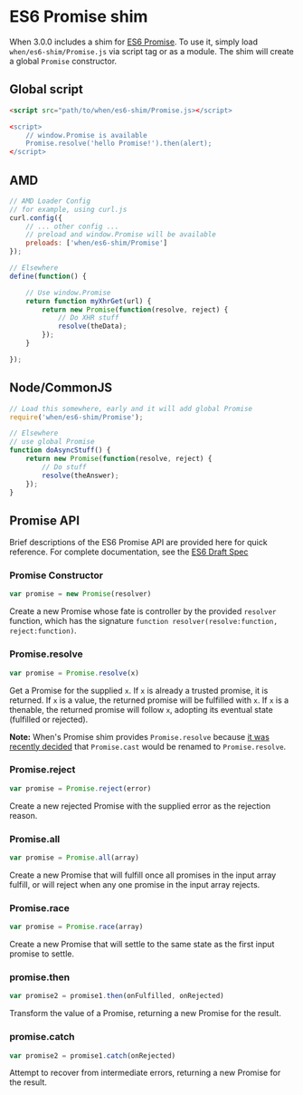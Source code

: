 # ES6 Promise shim

When 3.0.0 includes a shim for [ES6 Promise](https://people.mozilla.org/~jorendorff/es6-draft.html#sec-promise-constructor).  To use it, simply load `when/es6-shim/Promise.js` via script tag or as a module.  The shim will create a global `Promise` constructor.

## Global script

```html
<script src="path/to/when/es6-shim/Promise.js></script>

<script>
	// window.Promise is available
	Promise.resolve('hello Promise!').then(alert);
</script>
```

## AMD

```js
// AMD Loader Config
// for example, using curl.js
curl.config({
	// ... other config ...
	// preload and window.Promise will be available
	preloads: ['when/es6-shim/Promise']
});

// Elsewhere
define(function() {

	// Use window.Promise
	return function myXhrGet(url) {
		return new Promise(function(resolve, reject) {
			// Do XHR stuff
			resolve(theData);
		});
	}

});
```

## Node/CommonJS

```js
// Load this somewhere, early and it will add global Promise
require('when/es6-shim/Promise');

// Elsewhere
// use global Promise
function doAsyncStuff() {
	return new Promise(function(resolve, reject) {
		// Do stuff
		resolve(theAnswer);
	});
}
```

## Promise API

Brief descriptions of the ES6 Promise API are provided here for quick reference.  For complete documentation, see the [ES6 Draft Spec](https://people.mozilla.org/~jorendorff/es6-draft.html#sec-promise-constructor)

### Promise Constructor

```js
var promise = new Promise(resolver)
```

Create a new Promise whose fate is controller by the provided `resolver` function, which has the signature `function resolver(resolve:function, reject:function)`.

### Promise.resolve

```js
var promise = Promise.resolve(x)
```

Get a Promise for the supplied `x`. If `x` is already a trusted promise, it is returned.  If `x` is a value, the returned promise will be fulfilled with `x`.  If `x` is a thenable, the returned promise will follow `x`, adopting its eventual state (fulfilled or rejected).

**Note:** When's Promise shim provides `Promise.resolve` because [it was recently decided](http://esdiscuss.org/topic/the-promise-resolve-cast-tldr) that `Promise.cast` would be renamed to `Promise.resolve`.

### Promise.reject

```js
var promise = Promise.reject(error)
```

Create a new rejected Promise with the supplied error as the rejection reason.

### Promise.all

```js
var promise = Promise.all(array)
```

Create a new Promise that will fulfill once all promises in the input array fulfill, or will reject when any one promise in the input array rejects.

### Promise.race

```js
var promise = Promise.race(array)
```

Create a new Promise that will settle to the same state as the first input promise to settle.

### promise.then

```js
var promise2 = promise1.then(onFulfilled, onRejected)
```

Transform the value of a Promise, returning a new Promise for the result.

### promise.catch

```js
var promise2 = promise1.catch(onRejected)
```

Attempt to recover from intermediate errors, returning a new Promise for the result.